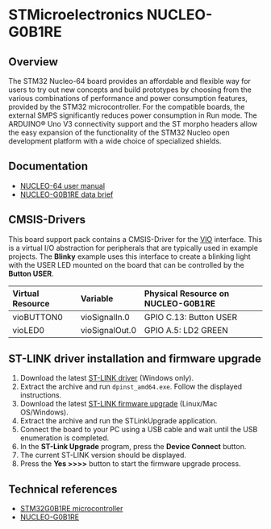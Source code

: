 # STMicroelectronics NUCLEO-G0B1RE

## Overview

The STM32 Nucleo-64 board provides an affordable and flexible way for users to try out new concepts and build prototypes by choosing from the various combinations of performance and power consumption features, provided by the STM32 microcontroller. For the compatible boards, the external SMPS significantly reduces power consumption in Run mode. The ARDUINO® Uno V3 connectivity support and the ST morpho headers allow the easy expansion of the functionality of the STM32 Nucleo open development platform with a wide choice of specialized shields.

## Documentation

- [NUCLEO-64 user manual](https://www.st.com/resource/en/user_manual/um2324-stm32-nucleo64-boards-mb1360-stmicroelectronics.pdf)
- [NUCLEO-G0B1RE data brief](https://www.st.com/resource/en/data_brief/nucleo-g0b1re.pdf)

## CMSIS-Drivers

This board support pack contains a CMSIS-Driver for the [VIO](https://arm-software.github.io/CMSIS_5/develop/Driver/html/group__vio__interface__gr.html) interface. This is a virtual I/O abstraction for peripherals that are typically used in example projects. The **Blinky** example uses this interface to create a blinking light with the USER LED mounted on the board that can be controlled by the **Button USER**.

Virtual Resource  | Variable       | Physical Resource on NUCLEO-G0B1RE             |
:-----------------|:---------------|:-----------------------------------------------|
vioBUTTON0        | vioSignalIn.0  | GPIO C.13: Button USER                         |
vioLED0           | vioSignalOut.0 | GPIO A.5:  LD2 GREEN                           |

## ST-LINK driver installation and firmware upgrade

1. Download the latest [ST-LINK driver](https://www.st.com/en/development-tools/stsw-link009.html) (Windows only).
2. Extract the archive and run `dpinst_amd64.exe`. Follow the displayed instructions.
3. Download the latest [ST-LINK firmware upgrade](https://www.st.com/en/development-tools/stsw-link007.html) (Linux/Mac OS/Windows).
4. Extract the archive and run the STLinkUpgrade application.
5. Connect the board to your PC using a USB cable and wait until the USB enumeration is completed.
6. In the **ST-Link Upgrade** program, press the **Device Connect** button.
7. The current ST-LINK version should be displayed.
8. Press the **Yes >>>>** button to start the firmware upgrade process.

## Technical references

- [STM32G0B1RE microcontroller](https://www.st.com/en/microcontrollers-microprocessors/stm32g0b1re.html)
- [NUCLEO-G0B1RE](https://www.st.com/en/evaluation-tools/nucleo-g0b1re.html)
